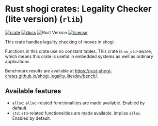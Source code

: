 # Rust shogi crates: Legality Checker (lite version) (`rlib`)
[![crate](https://img.shields.io/crates/v/shogi_legality_lite)](https://crates.io/crates/shogi_legality_lite)
[![docs](https://docs.rs/shogi_legality_lite/badge.svg)](https://docs.rs/shogi_legality_lite)
![Rust Version](https://img.shields.io/badge/rustc-1.74+-blue.svg)
[![license](https://img.shields.io/badge/license-MIT-blue.svg)](https://opensource.org/licenses/mit-license.php)

This crate handles legality checking of moves in shogi.

Functions in this crate use no constant tables. This crate is `no_std`-aware, which means this crate is useful in embedded systems as well as ordinary applications.

Benchmark results are available at <https://rust-shogi-crates.github.io/shogi_legality_lite/dev/bench/>.

## Available features
- `alloc`: `alloc`-related functionalities are made available. Enabled by default.
- `std`: `std`-related functionalities are made available. Implies `alloc`. Enabled by default.
